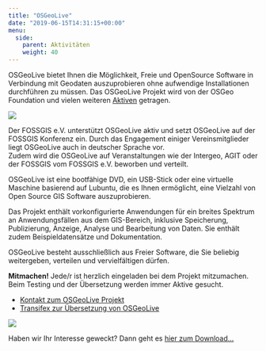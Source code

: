```yaml
---
title: "OSGeoLive"
date: "2019-06-15T14:31:15+00:00"
menu:
  side:
    parent: Aktivitäten
    weight: 40
---
```



OSGeoLive bietet Ihnen die Möglichkeit, Freie und OpenSource Software in Verbindung mit Geodaten auszuprobieren ohne aufwendige Installationen durchführen zu müssen. Das OSGeoLive Projekt wird von der OSGeo Foundation und vielen weiteren [Aktiven](http://live.osgeo.org/en/sponsors.html) getragen.

![](https://www.fossgis.de/w/images/7/71/Osgeolive.png)

Der FOSSGIS e.V. unterstützt OSGeoLive aktiv und setzt OSGeoLive auf der FOSSGIS Konferenz ein. Durch das Engagement einiger Vereinsmitglieder liegt OSGeoLive auch in deutscher Sprache vor.  
Zudem wird die OSGeoLive auf Veranstaltungen wie der Intergeo, AGIT oder der FOSSGIS vom FOSSGIS e.V. beworben und verteilt.

OSGeoLive ist eine bootfähige DVD, ein USB-Stick oder eine virtuelle Maschine basierend auf Lubuntu, die es Ihnen ermöglicht, eine Vielzahl von Open Source GIS Software auszuprobieren.

Das Projekt enthält vorkonfigurierte Anwendungen für ein breites Spektrum an Anwendungsfällen aus dem GIS-Bereich, inklusive Speicherung, Publizierung, Anzeige, Analyse und Bearbeitung von Daten. Sie enthält zudem Beispieldatensätze und Dokumentation.

OSGeoLive besteht ausschließlich aus Freier Software, die Sie beliebig weitergeben, verteilen und vervielfältigen dürfen.

**Mitmachen!** Jede/r ist herzlich eingeladen bei dem Projekt mitzumachen. Beim Testing und der Übersetzung werden immer Aktive gesucht.

* [Kontakt zum OSGeoLive Projekt](https://wiki.osgeo.org/wiki/Live_GIS_Disc#Contact_Us)
* [Transifex zur Übersetzung von OSGeoLive](https://www.transifex.com/osgeo/osgeolive/)

[![](http://www.fossgis.de/sites/default/files/osgeolive_menu.png)](https://www.transifex.com/osgeo/osgeolive/)

Haben wir Ihr Interesse geweckt? Dann geht es [hier zum Download...](http://live.osgeo.org/de/download.html)
